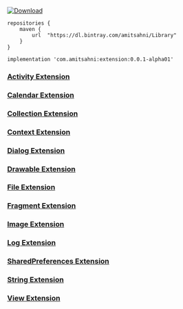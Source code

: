 [ ![Download](https://api.bintray.com/packages/amitsahni/Library/extension/images/download.svg) ](https://bintray.com/amitsahni/Library/extension/_latestVersion)

```
repositories {
    maven {
        url  "https://dl.bintray.com/amitsahni/Library" 
    }
}
```

```
implementation 'com.amitsahni:extension:0.0.1-alpha01'
```

### [Activity Extension](https://github.com/amitsahni/extension/blob/dev/extension/src/main/kotlin/com/extension/ActivityExtension.kt)

### [Calendar Extension](https://github.com/amitsahni/extension/blob/dev/extension/src/main/kotlin/com/extension/CalenderExtension.kt)

### [Collection Extension](https://github.com/amitsahni/extension/blob/dev/extension/src/main/kotlin/com/extension/CollectionExtension.kt)

### [Context Extension](https://github.com/amitsahni/extension/blob/dev/extension/src/main/kotlin/com/extension/ContextExtension.kt)

### [Dialog Extension](https://github.com/amitsahni/extension/blob/dev/extension/src/main/kotlin/com/extension/DialogExtension.kt)

### [Drawable Extension](https://github.com/amitsahni/extension/blob/dev/extension/src/main/kotlin/com/extension/DrawableExtension.kt)

### [File Extension](https://github.com/amitsahni/extension/blob/dev/extension/src/main/kotlin/com/extension/FileExtension.kt)

### [Fragment Extension](https://github.com/amitsahni/extension/blob/dev/extension/src/main/kotlin/com/extension/FragmentExtension.kt)

### [Image Extension](https://github.com/amitsahni/extension/blob/dev/extension/src/main/kotlin/com/extension/ImageExtension.kt)

### [Log Extension](https://github.com/amitsahni/extension/blob/dev/extension/src/main/kotlin/com/extension/LogExtension.kt)

### [SharedPreferences Extension](https://github.com/amitsahni/extension/blob/dev/extension/src/main/kotlin/com/extension/SharedPreferencesExtension.kt)

### [String Extension](https://github.com/amitsahni/extension/blob/dev/extension/src/main/kotlin/com/extension/StringExtension.kt)

### [View Extension](https://github.com/amitsahni/extension/blob/dev/extension/src/main/kotlin/com/extension/ViewExtension.kt)